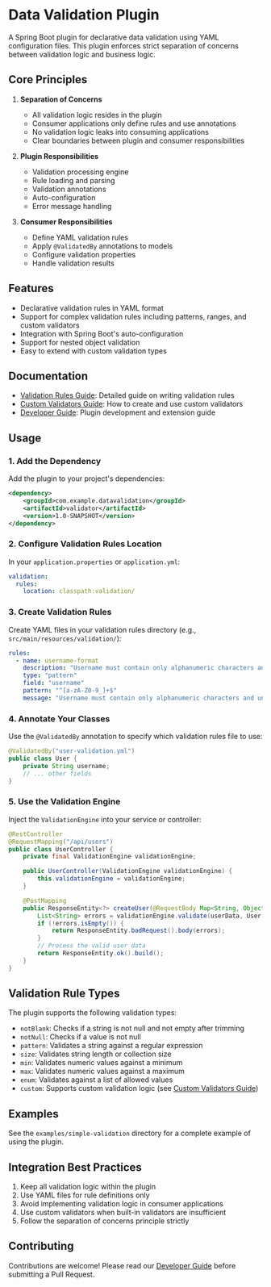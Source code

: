 # Data Validation Plugin

A Spring Boot plugin for declarative data validation using YAML configuration files. This plugin enforces strict separation of concerns between validation logic and business logic.

## Core Principles

1. **Separation of Concerns**
   - All validation logic resides in the plugin
   - Consumer applications only define rules and use annotations
   - No validation logic leaks into consuming applications
   - Clear boundaries between plugin and consumer responsibilities

2. **Plugin Responsibilities**
   - Validation processing engine
   - Rule loading and parsing
   - Validation annotations
   - Auto-configuration
   - Error message handling

3. **Consumer Responsibilities**
   - Define YAML validation rules
   - Apply `@ValidatedBy` annotations to models
   - Configure validation properties
   - Handle validation results

## Features

- Declarative validation rules in YAML format
- Support for complex validation rules including patterns, ranges, and custom validators
- Integration with Spring Boot's auto-configuration
- Support for nested object validation
- Easy to extend with custom validation types

## Documentation

- [Validation Rules Guide](docs/ValidationRules.md): Detailed guide on writing validation rules
- [Custom Validators Guide](docs/CustomValidators.md): How to create and use custom validators
- [Developer Guide](docs/DeveloperGuide.md): Plugin development and extension guide

## Usage

### 1. Add the Dependency

Add the plugin to your project's dependencies:

```xml
<dependency>
    <groupId>com.example.datavalidation</groupId>
    <artifactId>validator</artifactId>
    <version>1.0-SNAPSHOT</version>
</dependency>
```

### 2. Configure Validation Rules Location

In your `application.properties` or `application.yml`:

```yaml
validation:
  rules:
    location: classpath:validation/
```

### 3. Create Validation Rules

Create YAML files in your validation rules directory (e.g., `src/main/resources/validation/`):

```yaml
rules:
  - name: username-format
    description: "Username must contain only alphanumeric characters and underscores"
    type: "pattern"
    field: "username"
    pattern: "^[a-zA-Z0-9_]+$"
    message: "Username must contain only alphanumeric characters and underscores"
```

### 4. Annotate Your Classes

Use the `@ValidatedBy` annotation to specify which validation rules file to use:

```java
@ValidatedBy("user-validation.yml")
public class User {
    private String username;
    // ... other fields
}
```

### 5. Use the Validation Engine

Inject the `ValidationEngine` into your service or controller:

```java
@RestController
@RequestMapping("/api/users")
public class UserController {
    private final ValidationEngine validationEngine;

    public UserController(ValidationEngine validationEngine) {
        this.validationEngine = validationEngine;
    }

    @PostMapping
    public ResponseEntity<?> createUser(@RequestBody Map<String, Object> userData) {
        List<String> errors = validationEngine.validate(userData, User.class);
        if (!errors.isEmpty()) {
            return ResponseEntity.badRequest().body(errors);
        }
        // Process the valid user data
        return ResponseEntity.ok().build();
    }
}
```

## Validation Rule Types

The plugin supports the following validation types:

- `notBlank`: Checks if a string is not null and not empty after trimming
- `notNull`: Checks if a value is not null
- `pattern`: Validates a string against a regular expression
- `size`: Validates string length or collection size
- `min`: Validates numeric values against a minimum
- `max`: Validates numeric values against a maximum
- `enum`: Validates against a list of allowed values
- `custom`: Supports custom validation logic (see [Custom Validators Guide](docs/CustomValidators.md))

## Examples

See the `examples/simple-validation` directory for a complete example of using the plugin.

## Integration Best Practices

1. Keep all validation logic within the plugin
2. Use YAML files for rule definitions only
3. Avoid implementing validation logic in consumer applications
4. Use custom validators when built-in validators are insufficient
5. Follow the separation of concerns principle strictly

## Contributing

Contributions are welcome! Please read our [Developer Guide](docs/DeveloperGuide.md) before submitting a Pull Request. 